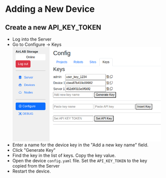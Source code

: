 # Adding a New Device

## Create a new API_KEY_TOKEN

* Log into the Server
* Go to Configure -> Keys
    ![Screenshot of Configure->Keys](imgs/Keys_01.png)
* Enter a name for the device key in the "Add a new key name" field.
* Click "Generate Key"
* Find the key in the list of keys. Copy the key value.
* Open the device `config.yaml` file. Set the `API_KEY_TOKEN` to the key copied from the Server
* Restart the device.

